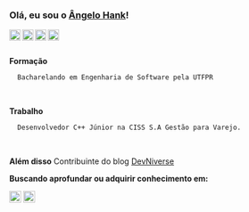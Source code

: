   ### Olá, eu sou o [Ângelo Hank](https://www.linkedin.com/in/angelohank/)!
  
  <a href="https://intagram.com/angelohank">
    <img src="https://upload.wikimedia.org/wikipedia/commons/thumb/a/a5/Instagram_icon.png/2048px-Instagram_icon.png" width="20px" align="left" alt="instagram | angelo hank">
  </a>
  <a href="https://twitter.com/angeloohank">
    <img src="https://logodownload.org/wp-content/uploads/2014/09/twitter-logo-6.png" width="20px" align="left" alt="twitter | angelo hank">
  </a>
  <a href="https://www.linkedin.com/in/angelohank/">
    <img src="https://raw.githubusercontent.com/brunobertolini/brunobertolini/master/assets/linkedin.svg" align="left" width="20px" alt="linkedin | angelo hank">
  </a>
  <a href="https://t.me/angelohank">
    <img src="https://raw.githubusercontent.com/brunobertolini/brunobertolini/master/assets/telegram.svg" align="left" width="20px" alt="telegram | angelo hank">
  </a>
  <br>
  <br>
  
  **Formação**
```
  Bacharelando em Engenharia de Software pela UTFPR
```
<br>

**Trabalho**
```
  Desenvolvedor C++ Júnior na CISS S.A Gestão para Varejo.
```
<br>

**Além disso**
  Contribuinte do blog <a href="medium.com/devniverse">DevNiverse</a>
<br>

**Buscando aprofundar ou adquirir conhecimento em:**

  <code><img height="21" src="https://brandslogos.com/wp-content/uploads/images/c-logo.png"></code>
  <code><img height="21" src="https://upload.wikimedia.org/wikipedia/commons/thumb/0/0b/Qt_logo_2016.svg/1280px-Qt_logo_2016.svg.png"></code>
